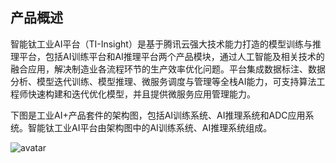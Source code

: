 ## 产品概述
智能钛工业AI平台（TI-Insight）是基于腾讯云强大技术能力打造的模型训练与推理平台，包括AI训练平台和AI推理平台两个产品模块，通过人工智能及相关技术的融合应用，解决制造业各流程环节的生产效率优化问题。平台集成数据标注、数据分析、模型迭代训练、模型推理、微服务调度与管理等全栈AI能力，可支持算法工程师快速构建和迭代优化模型，并且提供微服务应用管理能力。

下图是工业AI+产品套件的架构图，包括AI训练系统、AI推理系统和ADC应用系统。智能钛工业AI平台由架构图中的AI训练系统、AI推理系统组成。

![avatar](https://main.qcloudimg.com/raw/b6bc3010d637885afd30c747461e208e.png)
